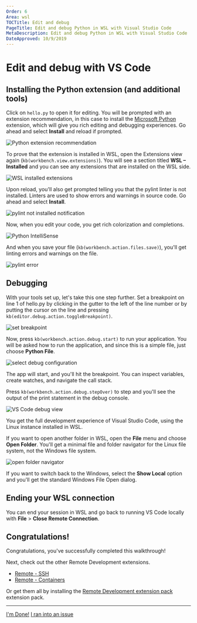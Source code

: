 ```yaml
---
Order: 6
Area: wsl
TOCTitle: Edit and debug
PageTitle: Edit and debug Python in WSL with Visual Studio Code
MetaDescription: Edit and debug Python in WSL with Visual Studio Code
DateApproved: 10/9/2019
---
```

# Edit and debug with VS Code

## Installing the Python extension (and additional tools)

Click on `hello.py` to open it for editing. You will be prompted with an extension recommendation, in this case to install the [Microsoft Python](https://marketplace.visualstudio.com/items?itemName=ms-python.python) extension, which will give you rich editing and debugging experiences. Go ahead and select **Install** and reload if prompted.

![Python extension recommendation](images/wsl/python-extension-recommendation.png)

To prove that the extension is installed in WSL, open the Extensions view again (`kb(workbench.view.extensions)`). You will see a section titled **WSL – Installed** and you can see any extensions that are installed on the WSL side.

![WSL installed extensions](images/wsl/wsl-installed-extensions.png)

Upon reload, you'll also get prompted telling you that the pylint linter is not installed. Linters are used to show errors and warnings in source code. Go ahead and select **Install**.

![pylint not installed notification](images/wsl/pylint-not-installed.png)

Now, when you edit your code, you get rich colorization and completions.

![Python IntelliSense](images/wsl/python-intellisense.png)

And when you save your file (`kb(workbench.action.files.save)`), you'll get linting errors and warnings on the file.

![pylint error](images/wsl/pylint-error.png)

## Debugging

With your tools set up, let's take this one step further. Set a breakpoint on line 1 of hello.py by clicking in the gutter to the left of the line number or by putting the cursor on the line and pressing `kb(editor.debug.action.toggleBreakpoint)`.

![set breakpoint](images/wsl/set-breakpoint.png)

Now, press `kb(workbench.action.debug.start)` to run your application. You will be asked how to run the application, and since this is a simple file, just choose **Python File**.

![select debug configuration](images/wsl/select-debug-config.png)

The app will start, and you'll hit the breakpoint. You can inspect variables, create watches, and navigate the call stack.

Press `kb(workbench.action.debug.stepOver)` to step and you'll see the output of the print statement in the debug console.

![VS Code debug view](images/wsl/debug-view.png)

You get the full development experience of Visual Studio Code, using the Linux instance installed in WSL.

If you want to open another folder in WSL, open the **File** menu and choose **Open Folder**. You'll get a minimal file and folder navigator for the Linux file system, not the Windows file system.

![open folder navigator](images/wsl/open-folder.png)

If you want to switch back to the Windows, select the **Show Local** option and you'll get the standard Windows File Open dialog.

## Ending your WSL connection

You can end your session in WSL and go back to running VS Code locally with **File** > **Close Remote Connection**.

## Congratulations!

Congratulations, you've successfully completed this walkthrough!

Next, check out the other Remote Development extensions.

* [Remote - SSH](https://marketplace.visualstudio.com/items?itemName=ms-vscode-remote.remote-ssh)
* [Remote - Containers](https://marketplace.visualstudio.com/items?itemName=ms-vscode-remote.remote-containers)

Or get them all by installing the
[Remote Development extension pack](https://marketplace.visualstudio.com/items?itemName=ms-vscode-remote.vscode-remote-extensionpack) extension pack.

----

<a class="tutorial-next-btn" href="/docs/remote/remote-tutorials">I'm Done!</a> <a class="tutorial-feedback-btn" onclick="reportIssue('remote-tutorials-wsl', 'edit-and-debug')" href="javascript:void(0)">I ran into an issue</a>
